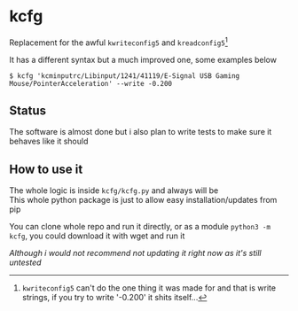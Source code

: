 # kcfg
Replacement for the awful `kwriteconfig5` and `kreadconfig5`[^1]

It has a different syntax but a much improved one, some examples below

```
$ kcfg 'kcminputrc/Libinput/1241/41119/E-Signal USB Gaming Mouse/PointerAcceleration' --write -0.200
```

[^1]: `kwriteconfig5` can't do the one thing it was made for and that is write strings, if you try to write '-0.200' it shits itself...

## Status
The software is almost done but i also plan to write tests to make sure it behaves like it should

## How to use it
The whole logic is inside `kcfg/kcfg.py` and always will be\
This whole python package is just to allow easy installation/updates from pip

You can clone whole repo and run it directly, or as a module `python3 -m kcfg`, you could download it with wget and run it

*Although i would not recommend not updating it right now as it's still untested*

